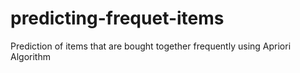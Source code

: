 # predicting-frequet-items
Prediction of items that are bought together frequently using Apriori Algorithm
